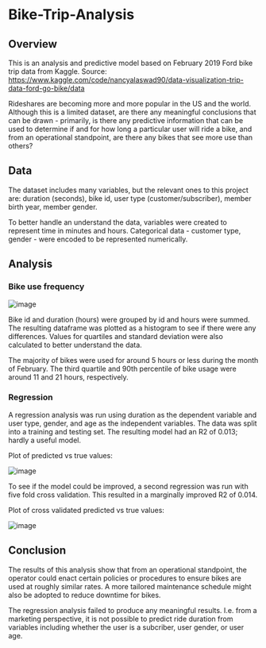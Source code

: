 # Bike-Trip-Analysis

## Overview

This is an analysis and predictive model based on February 2019 Ford bike trip data from Kaggle.
Source: https://www.kaggle.com/code/nancyalaswad90/data-visualization-trip-data-ford-go-bike/data

Rideshares are becoming more and more popular in the US and the world. Although this is a limited dataset, are there any meaningful conclusions that can be drawn - 
  primarily, is there any predictive information that can be used to determine if and for how long a particular user will ride a bike, and from an operational standpoint,
  are there any bikes that see more use than others?

## Data

The dataset includes many variables, but the relevant ones to this project are: duration (seconds), bike id, user type (customer/subscriber), member birth year, member gender.

To better handle an understand the data, variables were created to represent time in minutes and hours. Categorical data - customer type, gender - were encoded to be represented numerically.

## Analysis

### Bike use frequency

![image](https://user-images.githubusercontent.com/72087263/187743810-25f1f3da-8725-4b25-ac75-97b6e0b3c5d7.png)


Bike id and duration (hours) were grouped by id and hours were summed. The resulting dataframe was plotted as a histogram to see if there were any differences. Values for quartiles and standard deviation were also calculated to better understand the data.

The majority of bikes were used for around 5 hours or less during the month of February. The third quartile and 90th percentile of bike usage were around 11 and 21 hours, respectively.

### Regression

A regression analysis was run using duration as the dependent variable and user type, gender, and age as the independent variables. The data was split into a training and testing set. The resulting model had an R2 of 0.013; hardly a useful model.

Plot of predicted vs true values:

![image](https://user-images.githubusercontent.com/72087263/188224774-9381a4d0-8f3d-4891-b743-f8cfbc08c83e.png)

To see if the model could be improved, a second regression was run with five fold cross validation. This resulted in a marginally improved R2 of 0.014.

Plot of cross validated predicted vs true values:

![image](https://user-images.githubusercontent.com/72087263/188225019-b143be2a-044a-4814-b24c-47588aaccbca.png)

## Conclusion

The results of this analysis show that from an operational standpoint, the operator could enact certain policies or procedures to ensure bikes are used at roughly similar rates. A more tailored maintenance schedule might also be adopted to reduce downtime for bikes.

The regression analysis failed to produce any meaningful results. I.e. from a marketing perspective, it is not possible to predict ride duration from variables including whether the user is a subcriber, user gender, or user age.
